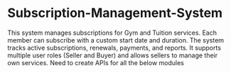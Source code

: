 # Subscription-Management-System
This system manages subscriptions for Gym and Tuition services. Each member can subscribe with a custom start date and duration. The system tracks active subscriptions, renewals, payments, and reports. It supports multiple user roles (Seller and Buyer) and allows sellers to manage their own services. Need to create APIs for all the below modules
